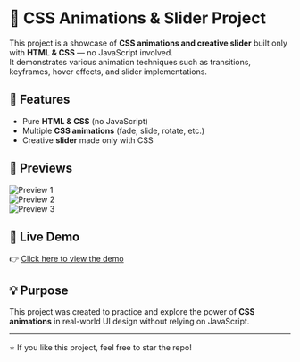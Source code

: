 # 🎨 CSS Animations & Slider Project  

This project is a showcase of **CSS animations and creative slider** built only with **HTML & CSS** — no JavaScript involved.  
It demonstrates various animation techniques such as transitions, keyframes, hover effects, and slider implementations.  

## 🚀 Features
- Pure **HTML & CSS** (no JavaScript)  
- Multiple **CSS animations** (fade, slide, rotate, etc.)  
- Creative **slider** made only with CSS  

## 👀 Previews
![Preview 1](https://github.com/user-attachments/assets/dbd5b778-87f3-4264-bad3-48489ca42c15)  
![Preview 2](link-to-your-preview-2)  
![Preview 3](link-to-your-preview-3)  

## 🔗 Live Demo
👉 [Click here to view the demo](https://pegahmobasheri.github.io/css-animations-project/)  


## 💡 Purpose
This project was created to practice and explore the power of **CSS animations** in real-world UI design without relying on JavaScript.  

---
⭐ If you like this project, feel free to star the repo!
